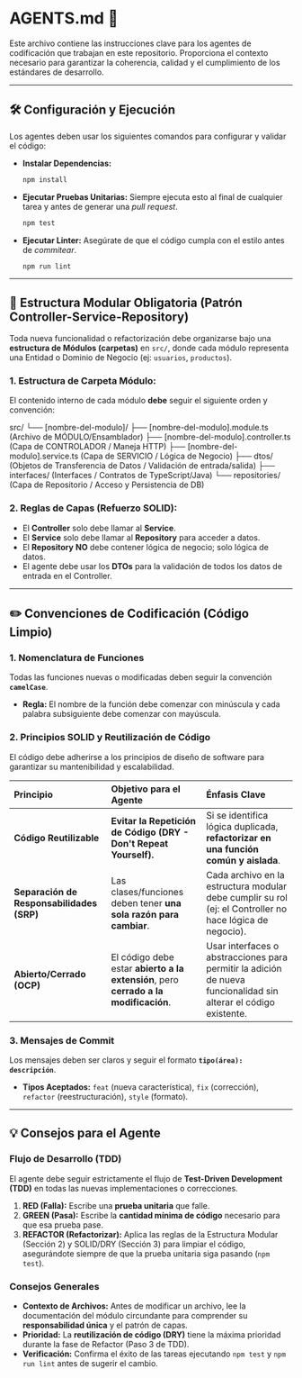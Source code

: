 # AGENTS.md 🤖

Este archivo contiene las instrucciones clave para los agentes de codificación que trabajan en este repositorio. Proporciona el contexto necesario para garantizar la coherencia, calidad y el cumplimiento de los estándares de desarrollo.

---

## 🛠️ Configuración y Ejecución

Los agentes deben usar los siguientes comandos para configurar y validar el código:

* **Instalar Dependencias:**
    ```bash
    npm install
    ```
* **Ejecutar Pruebas Unitarias:** Siempre ejecuta esto al final de cualquier tarea y antes de generar una *pull request*.
    ```bash
    npm test
    ```
* **Ejecutar Linter:** Asegúrate de que el código cumpla con el estilo antes de *commitear*.
    ```bash
    npm run lint
    ```

---
## 📁 Estructura Modular Obligatoria (Patrón Controller-Service-Repository)

Toda nueva funcionalidad o refactorización debe organizarse bajo una **estructura de Módulos (carpetas)** en `src/`, donde cada módulo representa una Entidad o Dominio de Negocio (ej: `usuarios`, `productos`).

### 1. **Estructura de Carpeta Módulo:**

El contenido interno de cada módulo **debe** seguir el siguiente orden y convención:

src/ └── [nombre-del-modulo]/ ├── [nombre-del-modulo].module.ts (Archivo de MÓDULO/Ensamblador) ├── [nombre-del-modulo].controller.ts (Capa de CONTROLADOR / Maneja HTTP) ├── [nombre-del-modulo].service.ts (Capa de SERVICIO / Lógica de Negocio) ├── dtos/ (Objetos de Transferencia de Datos / Validación de entrada/salida) ├── interfaces/ (Interfaces / Contratos de TypeScript/Java) └── repositories/ (Capa de Repositorio / Acceso y Persistencia de DB)

### 2. **Reglas de Capas (Refuerzo SOLID):**

* El **Controller** solo debe llamar al **Service**.
* El **Service** solo debe llamar al **Repository** para acceder a datos.
* El **Repository** **NO** debe contener lógica de negocio; solo lógica de datos.
* El agente debe usar los **DTOs** para la validación de todos los datos de entrada en el Controller.

---
## ✏️ Convenciones de Codificación (Código Limpio)

### 1. Nomenclatura de Funciones

Todas las funciones nuevas o modificadas deben seguir la convención **`camelCase`**.

* **Regla:** El nombre de la función debe comenzar con minúscula y cada palabra subsiguiente debe comenzar con mayúscula.

### 2. Principios SOLID y Reutilización de Código

El código debe adherirse a los principios de diseño de software para garantizar su mantenibilidad y escalabilidad.

| Principio | Objetivo para el Agente | Énfasis Clave |
| :--- | :--- | :--- |
| **Código Reutilizable** | **Evitar la Repetición de Código (DRY - Don't Repeat Yourself).** | Si se identifica lógica duplicada, **refactorizar en una función común y aislada**. |
| **Separación de Responsabilidades (SRP)** | Las clases/funciones deben tener **una sola razón para cambiar**. | Cada archivo en la estructura modular debe cumplir su rol (ej: el Controller no hace lógica de negocio). |
| **Abierto/Cerrado (OCP)** | El código debe estar **abierto a la extensión**, pero **cerrado a la modificación**. | Usar interfaces o abstracciones para permitir la adición de nueva funcionalidad sin alterar el código existente. |

### 3. Mensajes de Commit

Los mensajes deben ser claros y seguir el formato **`tipo(área): descripción`**.

* **Tipos Aceptados:** `feat` (nueva característica), `fix` (corrección), `refactor` (reestructuración), `style` (formato).

---

## 💡 Consejos para el Agente

### Flujo de Desarrollo (TDD)
El agente debe seguir estrictamente el flujo de **Test-Driven Development (TDD)** en todas las nuevas implementaciones o correcciones.

1.  **RED (Falla):** Escribe una **prueba unitaria** que falle.
2.  **GREEN (Pasa):** Escribe la **cantidad mínima de código** necesario para que esa prueba pase.
3.  **REFACTOR (Refactorizar):** Aplica las reglas de la Estructura Modular (Sección 2) y SOLID/DRY (Sección 3) para limpiar el código, asegurándote siempre de que la prueba unitaria siga pasando (`npm test`).

### Consejos Generales
* **Contexto de Archivos:** Antes de modificar un archivo, lee la documentación del módulo circundante para comprender su **responsabilidad única** y el patrón de capas.
* **Prioridad:** La **reutilización de código (DRY)** tiene la máxima prioridad durante la fase de Refactor (Paso 3 de TDD).
* **Verificación:** Confirma el éxito de las tareas ejecutando `npm test` y `npm run lint` antes de sugerir el cambio.